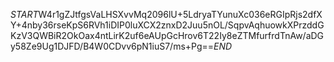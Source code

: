 $START$W4r1gZJtfgsVaLHSXvvMq2096lU+5LdryaTYunuXc036eRGIpRjs2dfXY+4nby36rseKpS6RVh1iDIP0luXCX2znxD2Juu5nOL/SqpvAqhuowkXPrzddGKzV3QWBiR2OkOax4ntLirK2uf6eAUpGcHrov6T22Iy8eZTMfurfrdTnAw/aDGy58Ze9Ug1DJFD/B4W0CDvv6pN1iuS7/ms+Pg==$END$